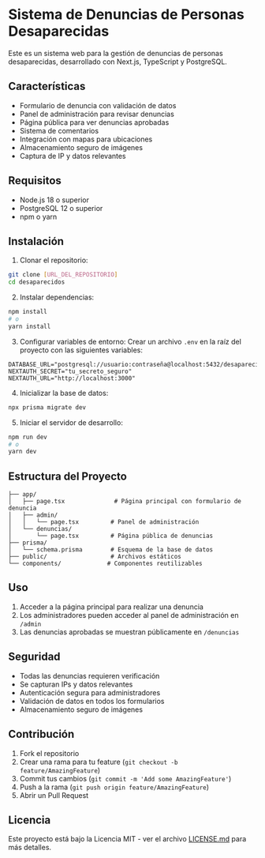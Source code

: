 # Sistema de Denuncias de Personas Desaparecidas

Este es un sistema web para la gestión de denuncias de personas desaparecidas, desarrollado con Next.js, TypeScript y PostgreSQL.

## Características

- Formulario de denuncia con validación de datos
- Panel de administración para revisar denuncias
- Página pública para ver denuncias aprobadas
- Sistema de comentarios
- Integración con mapas para ubicaciones
- Almacenamiento seguro de imágenes
- Captura de IP y datos relevantes

## Requisitos

- Node.js 18 o superior
- PostgreSQL 12 o superior
- npm o yarn

## Instalación

1. Clonar el repositorio:
```bash
git clone [URL_DEL_REPOSITORIO]
cd desaparecidos
```

2. Instalar dependencias:
```bash
npm install
# o
yarn install
```

3. Configurar variables de entorno:
Crear un archivo `.env` en la raíz del proyecto con las siguientes variables:
```
DATABASE_URL="postgresql://usuario:contraseña@localhost:5432/desaparecidos"
NEXTAUTH_SECRET="tu_secreto_seguro"
NEXTAUTH_URL="http://localhost:3000"
```

4. Inicializar la base de datos:
```bash
npx prisma migrate dev
```

5. Iniciar el servidor de desarrollo:
```bash
npm run dev
# o
yarn dev
```

## Estructura del Proyecto

```
├── app/
│   ├── page.tsx              # Página principal con formulario de denuncia
│   ├── admin/
│   │   └── page.tsx         # Panel de administración
│   └── denuncias/
│       └── page.tsx         # Página pública de denuncias
├── prisma/
│   └── schema.prisma        # Esquema de la base de datos
├── public/                  # Archivos estáticos
└── components/             # Componentes reutilizables
```

## Uso

1. Acceder a la página principal para realizar una denuncia
2. Los administradores pueden acceder al panel de administración en `/admin`
3. Las denuncias aprobadas se muestran públicamente en `/denuncias`

## Seguridad

- Todas las denuncias requieren verificación
- Se capturan IPs y datos relevantes
- Autenticación segura para administradores
- Validación de datos en todos los formularios
- Almacenamiento seguro de imágenes

## Contribución

1. Fork el repositorio
2. Crear una rama para tu feature (`git checkout -b feature/AmazingFeature`)
3. Commit tus cambios (`git commit -m 'Add some AmazingFeature'`)
4. Push a la rama (`git push origin feature/AmazingFeature`)
5. Abrir un Pull Request

## Licencia

Este proyecto está bajo la Licencia MIT - ver el archivo [LICENSE.md](LICENSE.md) para más detalles. 